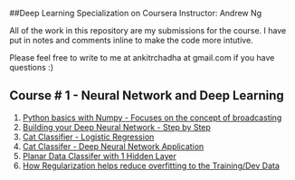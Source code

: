 ##Deep Learning Specialization on Coursera
Instructor: Andrew Ng

All of the work in this repository are my submissions for the course. I have put in notes and comments inline to make the code more intutive.

Please feel free to write to me at ankitrchadha at gmail.com if you have questions :)

## Course # 1 - Neural Network and Deep Learning

1. [Python basics with Numpy - Focuses on the concept of broadcasting](https://github.com/ankit-ai/coursera_neuralnet_and_deep_learning_course1/blob/master/Python%2BBasics%2BWith%2BNumpy%2Bv3.ipynb)
2. [Building your Deep Neural Network - Step by Step](https://github.com/ankit-ai/coursera_neuralnet_and_deep_learning_course1/blob/master/Building%2Byour%2BDeep%2BNeural%2BNetwork%2B-%2BStep%2Bby%2BStep%2Bv8.ipynb)
3. [Cat Classifier - Logistic Regression](https://github.com/ankit-ai/coursera_neuralnet_and_deep_learning_course1/blob/master/Logistic%2BRegression%2Bwith%2Ba%2BNeural%2BNetwork%2Bmindset%2Bv5.ipynb)
4. [Cat Classifer - Deep Neural Network Application](https://github.com/ankit-ai/coursera_neuralnet_and_deep_learning_course1/blob/master/Deep%2BNeural%2BNetwork%2B-%2BApplication%2Bv8.ipynb)
5. [Planar Data Classifer with 1 Hidden Layer](https://github.com/ankit-ai/coursera_neuralnet_and_deep_learning_course1/blob/master/Planar%2Bdata%2Bclassification%2Bwith%2Bone%2Bhidden%2Blayer%2Bv5.ipynb)
6. [How Regularization helps reduce overfitting to the Training/Dev Data](https://github.com/ankit-ai/coursera_neuralnet_and_deep_learning_course1/blob/master/Regularization%2B-%2Bv2.ipynb)



